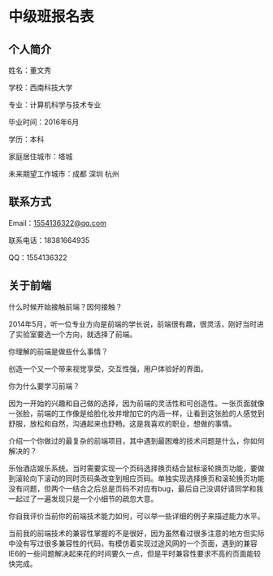 # 中级班报名表

## 个人简介

  
  姓名：董文秀 
  
  学校：西南科技大学 
  
  专业：计算机科学与技术专业
  
  毕业时间：2016年6月 
  
  学历：本科 
  
  家庭居住城市：塔城
  
  未来期望工作城市：成都 深圳 杭州

## 联系方式

  
  Email：1554136322@qq.com
  
  联系电话：18381664935 
  
  QQ：1554136322

## 关于前端

  
  什么时候开始接触前端？因何接触？
  
  
  2014年5月，听一位专业方向是前端的学长说，前端很有趣，很灵活，刚好当时进了实验室要选一个方向，就选择了前端。
    
  
  你理解的前端是做些什么事情？
  
  
  创造一个又一个带来视觉享受，交互性强，用户体验好的界面。

  
  你为什么要学习前端？  
  
  
  因为一开始的兴趣和自己做的选择，因为前端的灵活性和可创造性。一张页面就像一张脸，前端的工作像是给脸化妆并增加它的内涵一样，让看到这张脸的人感觉到舒服，放松和自然，沟通起来也舒畅。这是我喜欢的职业，想做的事情。

  
  介绍一个你做过的最复杂的前端项目，其中遇到最困难的技术问题是什么，你如何解决的？       
  
  
  乐怡酒店娱乐系统。当时需要实现一个页码选择换页结合鼠标滚轮换页功能，要做到滚轮向下滚动的同时页码条改变到相应页码。单独实现选择换页和滚轮换页功能没有问题，但两个一结合之后总是页码不对应有bug，最后自己没调好请同学和我一起过了一遍发现只是一个小细节的疏忽大意。

  
  你自我评价当前你的前端技术能力如何，可以举一些详细的例子来描述能力水平。
  
  
  当前我的前端技术的兼容性掌握的不是很好，因为虽然看过很多注意的地方但实际中没有写过很多兼容性的代码，有模仿着实现过途风网的一个页面，遇到的兼容IE6的一些问题解决起来花的时间要久一点，但是平时兼容性要求不高的页面能较快完成。
